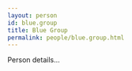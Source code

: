 ```yaml
---
layout: person
id: blue.group
title: Blue Group
permalink: people/blue.group.html
---
```


Person details...